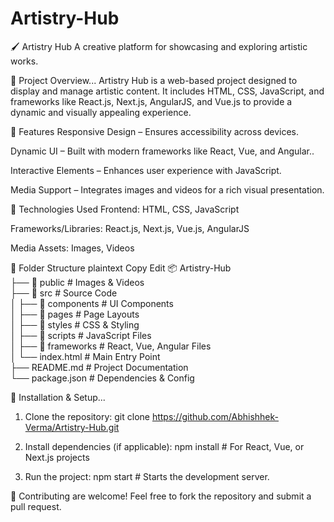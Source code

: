 # Artistry-Hub
🖌️ Artistry Hub
A creative platform for showcasing and exploring artistic works.

📌 Project Overview...
Artistry Hub is a web-based project designed to display and manage artistic content. It includes HTML, CSS, JavaScript, and frameworks like React.js, Next.js, AngularJS, and Vue.js to provide a dynamic and visually appealing experience.

🚀 Features
Responsive Design – Ensures accessibility across devices.

Dynamic UI – Built with modern frameworks like React, Vue, and Angular..

Interactive Elements – Enhances user experience with JavaScript.

Media Support – Integrates images and videos for a rich visual presentation.

📁 Technologies Used
Frontend: HTML, CSS, JavaScript

Frameworks/Libraries: React.js, Next.js, Vue.js, AngularJS

Media Assets: Images, Videos

📂 Folder Structure
plaintext
Copy
Edit
📦 Artistry-Hub  
├── 📂 public                      # Images & Videos  
├── 📂 src                         # Source Code  
│   ├── 📂 components    # UI Components  
│   ├── 📂 pages         # Page Layouts  
│   ├── 📂 styles        # CSS & Styling  
│   ├── 📂 scripts       # JavaScript Files  
│   ├── 📂 frameworks    # React, Vue, Angular Files  
│   └── index.html       # Main Entry Point  
├── README.md            # Project Documentation  
└── package.json         # Dependencies & Config  



🔧 Installation & Setup...

1. Clone the repository:
git clone https://github.com/Abhishhek-Verma/Artistry-Hub.git


2. Install dependencies (if applicable): 
npm install  # For React, Vue, or Next.js projects

3. Run the project:
npm start  # Starts the development server.


🤝 Contributing are welcome! Feel free to fork the repository and submit a pull request.
